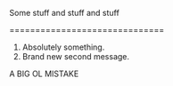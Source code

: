 Some stuff and stuff and stuff

==============================

1. Absolutely something.
2. Brand new second message.

A BIG OL MISTAKE
